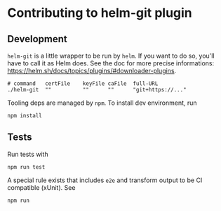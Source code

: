 # Contributing to helm-git plugin

## Development

`helm-git` is a little wrapper to be run by `helm`. If you want to do so, you'll have to call it as Helm does. See the doc for more precise informations: https://helm.sh/docs/topics/plugins/#downloader-plugins.

```
# command   certFile    keyFile caFile  full-URL
./helm-git  ""          ""      ""      "git+https://..."
```

Tooling deps are managed by `npm`. To install dev environment, run
```
npm install
```

## Tests

Run tests with 
```
npm run test
```

A special rule exists that includes `e2e` and transform output to be CI compatible (xUnit). See 

```
npm run
```
